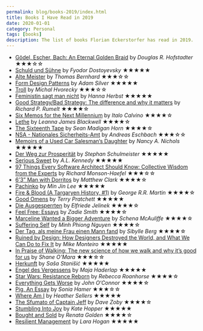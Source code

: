 ```yaml
---
permalink: blog/books-2019/index.html
title: Books I Have Read in 2019
date: 2020-01-01
category: Personal
tags: [books]
description: The list of books Florian Eckerstorfer has read in 2019.
---
```


- [Gödel, Escher, Bach: An Eternal Golden Braid](http://prelectur.stanford.edu/lecturers/hofstadter/excerpts.html#gebxx) by _Douglas R. Hofstadter_ ★★★☆☆
- [Schuld und Sühne](http://www.gutenberg.org/files/58238/58238-h/58238-h.htm) by _Fyodor Dostoyevsky_ ★★★★★
- [Alte Meister](https://thomasbernhard.at/das-werk/prosa/romane/alte-meister-komoedie/) by _Thomas Bernhard_ ★★★☆☆
- [Form Design Patterns](https://formdesignpatterns.com) by _Adam Silver_ ★★★★★
- [Troll](https://www.klett-cotta.de/buch/Gegenwartsliteratur/Troll/96747) by _Michal Hvorecky_ ★★★☆☆
- [Feministin sagt man nicht](https://www.brandstaetterverlag.com/buch/feministin-sagt-man-nicht) by _Hanna Herbst_ ★★★★★
- [Good Strategy/Bad Strategy: The difference and why it matters](http://goodbadstrategy.com) by _Richard P. Rumelt_ ★★★★☆
- [Six Memos for the Next Millennium](https://en.wikipedia.org/wiki/Six_Memos_for_the_Next_Millennium) by _Italo Calvino_ ★★★★☆
- [Lethe](https://www.creativenonfiction.org/products/true-story-issue-22) by _Leanna James Blackwell_ ★★★★☆
- [The Sixteenth Tape](https://www.creativenonfiction.org/products/true-story-issue-23) by _Sean Madigan Horn_ ★★★★☆
- [NSA - Nationales Sicherheits-Amt](https://www.luebbe.de/bastei-luebbe/buecher/sonstige-belletristik/nsa-nationales-sicherheits-amt/id_5802102) by _Andreas Eschbach_ ★★★☆☆
- [Memoirs of a Used Car Salesman‘s Daughter](https://www.creativenonfiction.org/products/true-story-issue-24) by _Nancy A. Nichols_ ★★★★★
- [Der Weg zur Prosperität](https://www.ecowin.at/produkt/der-weg-zur-prosperitat/) by _Stephan Schulmeister_ ★★★★★
- [Serious Sweet](https://www.penguin.co.uk/books/109/1097238/serious-sweet/9780099587439.html) by _A.L. Kennedy_ ★★★★★
- [97 Things Every Software Architect Should Know: Collective Wisdom from the Experts](https://www.oreilly.com/library/view/97-things-every/9780596800611/) by _Richard Monson-Haefel_ ★★★☆☆
- [6’3” Man with Dorritos](https://www.creativenonfiction.org/products/true-story-issue-20) by _Matthew Clark_ ★★★★☆
- [Pachinko](https://www.minjinlee.com/book/pachinko/) by _Min Jin Lee_ ★★★★★
- [Fire & Blood (A Targaryen History, #1)](http://www.georgerrmartin.com/grrm_book/fire-and-blood/) by _George R.R. Martin_ ★★★★☆
- [Good Omens](https://www.terrypratchettbooks.com/books/good-omens/) by _Terry Pratchett_ ★★★★★
- [Die Ausgesperrten](https://www.rowohlt.de/taschenbuch/elfriede-jelinek-die-ausgesperrten.html) by _Elfriede Jelinek_ ★★★★☆
- [Feel Free: Essays](https://www.penguinrandomhouse.com/books/317074/feel-free-by-zadie-smith/) by _Zadie Smith_ ★★★★☆
- [Marceline Wanted a Bigger Adventure](https://www.creativenonfiction.org/products/true-story-issue-26) by _Schena McAuliffe_ ★★★★☆
- [Suffering Self](https://www.creativenonfiction.org/products/true-story-issue-25) by _Minh Phiong Nguyen_ ★★★★☆
- [Der Tag, als meine Frau einen Mann fand](https://www.hanser-literaturverlage.de/buch/der-tag-als-meine-frau-einen-mann-fand/978-3-446-24760-4/) by _Sibylle Berg_ ★★★★☆
- [Ruined by Design: How Designers Destroyed the World, and What We Can Do to Fix It](https://www.ruinedby.design) by _Mike Monteiro_ ★★★★★
- [In Praise of Walking: The new science of how we walk and why it’s good for us](https://www.penguin.co.uk/books/111/1114924/in-praise-of-walking/9781847925015.html) by _Shane O'Mara_ ★★★☆☆
- [Herkunft](https://www.randomhouse.de/Buch/HERKUNFT/Sasa-Stanisic/Luchterhand-Literaturverlag/e472733.rhd) by _Saša Stanišić_ ★★★★★
- [Engel des Vergessens](https://www.wallstein-verlag.de/9783835309531-maja-haderlap-engel-des-vergessens.html) by _Maja Haderlap_ ★★★★★
- [Star Wars: Resistance Reborn](https://www.penguinrandomhouse.com/books/609153/resistance-reborn-star-wars-by-rebecca-roanhorse/9780593128428/) by _Rebecca Roanhorse_ ★★★★☆
- [Everything Gets Worse](https://www.creativenonfiction.org/products/true-story-issue-32) by _John O‘Connor_ ★★★★☆
- [Pig, An Essay](https://www.creativenonfiction.org/products/true-story-issue-31) by _Sonia Hamer_ ★★★☆☆
- [Where Am I](https://www.creativenonfiction.org/products/true-story-issue-27) by _Heather Sellers_ ★★★★★
- [The Sfumato of Captain Jeff](https://www.creativenonfiction.org/products/true-story-issue-28) by _Dave Zoby_ ★★★★☆
- [Stumbling Into Joy](https://www.creativenonfiction.org/products/true-story-issue-29) by _Kate Hopper_ ★★★★★
- [Bought and Sold](https://www.creativenonfiction.org/products/true-story-issue-30) by _Renata Golden_ ★★★★☆
- [Resilient Management](https://resilient-management.com) by _Lara Hogan_ ★★★★★
